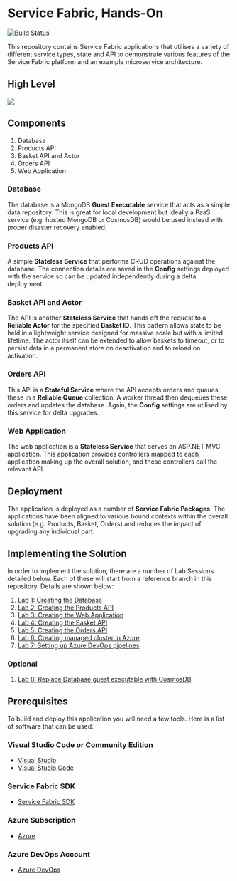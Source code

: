 # Service Fabric, Hands-On

[![Build Status](https://dev.azure.com/simon-dale-bjss/ServiceFabricWorkshop/_apis/build/status/ServiceFabricWorkshop-Azure%20Service%20Fabric%20application-CI?branchName=master)](https://dev.azure.com/simon-dale-bjss/ServiceFabricWorkshop/_build/latest?definitionId=1&branchName=master)

This repository contains Service Fabric applications that utilises a variety of different service types, state and API to demonstrate
various features of the Service Fabric platform and an example microservice architecture.

## High Level 
![](docs/images/high_level_design.png)

## Components
1. Database
1. Products API
1. Basket API and Actor
1. Orders API
1. Web Application

### Database
The database is a MongoDB **Guest Executable** service that acts as a simple data repository. This is great for local development but ideally 
a PaaS service (e.g. hosted MongoDB or CosmosDB) would be used instead with proper disaster recovery enabled.

### Products API
A simple **Stateless Service** that performs CRUD operations against the database. The connection details are saved in the **Config** settings
deployed with the service so can be updated independently during a delta deployment.

### Basket API and Actor
The API is another **Stateless Service** that hands off the request to a **Reliable Actor** for the specified **Basket ID**. This pattern
allows state to be held in a lightweight service designed for massive scale but with a limited lifetime. The actor itself can be extended
to allow baskets to timeout, or to persist data in a permanent store on deactivation and to reload on activation.

### Orders API
This API is a **Stateful Service** where the API accepts orders and queues these in a **Reliable Queue** collection. A worker thread then 
dequeues these orders and updates the database. Again, the **Config** settings are utilised by this service for delta upgrades. 

### Web Application
The web application is a **Stateless Service** that serves an ASP.NET MVC application. This application provides controllers mapped to each
application making up the overall solution, and these controllers call the relevant API.

## Deployment
The application is deployed as a number of **Service Fabric Packages**. The applications have been aligned to various bound contexts within 
the overall solution (e.g. Products, Basket, Orders) and reduces the impact of upgrading any individual part. 

## Implementing the Solution
In order to implement the solution, there are a number of Lab Sessions detailed below. Each of these will start from a reference branch in 
this repository. Details are shown below:

1. [Lab 1: Creating the Database](docs/Lab1_Database.md)
1. [Lab 2: Creating the Products API](docs/Lab2_Products.md)
1. [Lab 3: Creating the Web Application](docs/Lab3_WebApplication.md)
1. [Lab 4: Creating the Basket API](docs/Lab4_Basket.md)
1. [Lab 5: Creating the Orders API](docs/Lab5_Orders.md)
1. [Lab 6: Creating managed cluster in Azure](docs/Lab6_AzureCluster.md)
1. [Lab 7: Setting up Azure DevOps pipelines](docs/Lab7_AzureDevOps.md)

### Optional
1. [Lab 8: Replace Database guest executable with CosmosDB](docs/Lab8_Optional_CosmosDB.md)

## Prerequisites
To build and deploy this application you will need a few tools. Here is a list of software that can be used:

### Visual Studio Code or Community Edition
* [Visual Studio](https://visualstudio.microsoft.com)
* [Visual Studio Code](https://code.visualstudio.com)

### Service Fabric SDK
* [Service Fabric SDK](https://www.microsoft.com/web/handlers/webpi.ashx?command=getinstallerredirect&appid=MicrosoftAzure-ServiceFabric-CoreSDK)

### Azure Subscription
* [Azure](https://portal.azure.com)

### Azure DevOps Account
* [Azure DevOps](https://dev.azure.com)